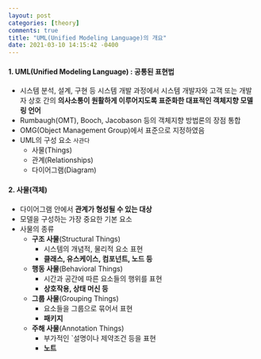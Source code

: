 ```yaml
---
layout: post
categories: [theory]
comments: true
title: "UML(Unified Modeling Language)의 개요"
date: 2021-03-10 14:15:42 -0400
---
```


#### 1. UML(Unified Modeling Language) : 공통된 표현법

- 시스템 분석, 설계, 구현 등 시스템 개발 과정에서 시스템 개발자와 고객 또는 개발자 상호 간의 **의사소통이 원활하게 이루어지도록 표준화한 대표적인 객체지향 모델링 언어**
- Rumbaugh(OMT), Booch, Jacobason 등의 객체지향 방법론의 장점 통합
- OMG(Object Management Group)에서 표준으로 지정하였음
- UML의 구성 요소 `사관다`
  - 사물(Things)
  - 관계(Relationships)
  - 다이어그램(Diagram)

#### 2. 사물(객체)

- 다이어그램 안에서 **관계가 형성될 수 있는 대상**
- 모델을 구성하는 가장 중요한 기본 요소
- 사물의 종류
  - **구조 사물**(Structural Things) 
    - 시스템의 개념적, 물리적 요소 표현
    - **클래스, 유스케이스, 컴포넌트, 노드 등**
  - **행동 사물**(Behavioral Things)
    - 시간과 공간에 따른 요소들의 행위를 표현
    - **상호작용, 상태 머신 등**
  - **그룹 사물**(Grouping Things)
    - 요소들을 그룹으로 묶어서 표현
    - **패키지**
  - **주해 사물**(Annotation Things)
    - 부가적인 `설명이나 제약조건 등을 표현
    - **노트**
